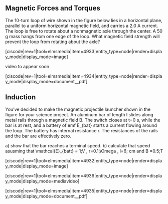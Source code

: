 ## Magnetic Forces and Torques

The 10-turn loop of wire shown in the figure below lies in a horizontal plane, parallel to a uniform horizontal magnetic field, and carries a 2.0 A current. The loop is free to rotate about a nonmagnetic axle through the center. A 50 g mass hangs from one edge of the loop. What magnetic field strength will prevent the loop from rotating about the axle?

[ciscode|rev=1|tool=elmsmedia|item=4933|entity_type=node|render=display_mode|display_mode=image]

video to appear soon


[ciscode|rev=1|tool=elmsmedia|item=4934|entity_type=node|render=display_mode|display_mode=document__pdf]

## Induction


You’ve decided to make the magnetic projectile launcher shown in the figure for your science project. An aluminum bar of length l slides along metal rails through a magnetic field B. The switch closes at t=0 s, while the bar is at rest, and a battery of emf <lrn-math>E_{bat} </lrn-math> starts a current flowing around the loop. The battery has internal resistance r. The resistances of the rails and the bar are effectively zero.

a) show that the bar reaches a terminal speed. 
b) calculate that speed asusming that <lrn-math>\mathcal{E}_{batt} = 1\;V </lrn-math>, <lrn-math>r=0.1\;\Omega </lrn-math>, <lrn-math>l=6\; cm </lrn-math> and <lrn-math>B =0.5\;T </lrn-math>
 

[ciscode|rev=1|tool=elmsmedia|item=4932|entity_type=node|render=display_mode|display_mode=image]


[ciscode|rev=1|tool=elmsmedia|item=4936|entity_type=node|render=display_mode|display_mode=mediavideo]


[ciscode|rev=1|tool=elmsmedia|item=4935|entity_type=node|render=display_mode|display_mode=document__pdf]